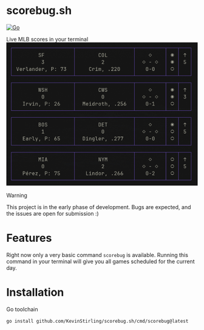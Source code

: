 # scorebug.sh
[![Go](https://github.com/KevinStirling/scorebug.sh/actions/workflows/go.yml/badge.svg?branch=main)](https://github.com/KevinStirling/scorebug.sh/actions/workflows/go.yml)

Live MLB scores in your terminal
<img width="750" src="./sb_preview.png" />


> [!WARNING]
> This project is in the early phase of development. Bugs are expected, and the issues are open for submission :)

# Features
Right now only a very basic command `scorebug` is available. Running this command in your terminal will give you all games scheduled for the current day.


# Installation

Go toolchain
```
go install github.com/KevinStirling/scorebug.sh/cmd/scorebug@latest
```
